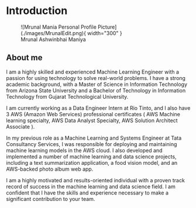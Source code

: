 # Introduction

<!-- ![Mrunal Mania Personal Profile Picture](.\images\MrunalEdit.png) { width="300" } -->

<figure markdown="span">
  ![Mrunal Mania Personal Profile Picture](./images/MrunalEdit.png){ width="300" }
  <figcaption>Mrunal Ashwinbhai Maniya</figcaption>
</figure>

## About me
I am a highly skilled and experienced Machine Learning Engineer with a passion for using technology to solve real-world problems. I have a strong academic background, with a Master of Science in Information Technology from Arizona State University and a Bachelor of Technology in Information Technology from Gujarat Technological University.

I am currently working as a Data Engineer Intern at Rio Tinto, and I also have 3 AWS (Amazon Web Services) professional certificates ( AWS Machine learning specialty, AWS Data Analyst Specialty, AWS Solution Architect Associate ). 

In my previous role as a Machine Learning and Systems Engineer at Tata Consultancy Services, I was responsible for deploying and maintaining machine learning models in the AWS cloud. I also developed and implemented a number of machine learning and data science projects, including a text summarization application, a food vision model, and an AWS-backed photo album web app.

I am a highly motivated and results-oriented individual with a proven track record of success in the machine learning and data science field. I am confident that I have the skills and experience necessary to make a significant contribution to your team.